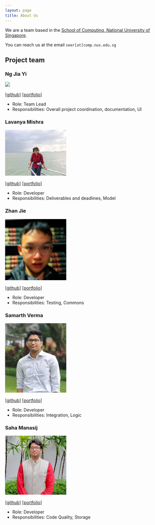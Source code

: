 ```yaml
---
layout: page
title: About Us
---
```


We are a team based in the [School of Computing, National University of Singapore](http://www.comp.nus.edu.sg).

You can reach us at the email `seer[at]comp.nus.edu.sg`

## Project team

### Ng Jia Yi

<img src="images/gremmyz.png" width="200px">

[[github](https://github.com/gremmyz)]
[[portfolio](team/gremmyz.md)]

* Role: Team Lead
* Responsibilities: Overall project coordination, documentation, UI

### Lavanya Mishra

<img src="images/lava-iris.png" width="200px">

[[github](https://github.com/Lava-Iris)]
[[portfolio](team/lava-iris.md)]

* Role: Developer
* Responsibilities: Deliverables and deadlines, Model

### Zhan Jie

<img src="images/salty-flower.png" width="200px">

[[github](https://github.com/salty-flower)]
[[portfolio](team/salty-flower.md)]

* Role: Developer
* Responsibilities: Testing, Commons

### Samarth Verma

<img src="images/vsamarth.png" width="200px">

[[github](https://github.com/vsamarth)]
[[portfolio](team/vsamarth.md)]

* Role: Developer
* Responsibilities: Integration, Logic

### Saha Manasij

<img src="images/saha9616.png" width="200px">

[[github](http://github.com/Saha9616)]
[[portfolio](team/salty-flower.md)]

* Role: Developer
* Responsibilities: Code Quality, Storage
